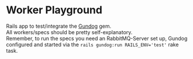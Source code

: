 # Worker Playground
Rails app to test/integrate the [Gundog](http://github.com/alihuber/gundog) gem.  
All workers/specs should be pretty self-explanatory.  
Remember, to run the specs you need an RabbitMQ-Server set up, Gundog configured and started via the `rails gundog:run RAILS_ENV='test'` rake task.
